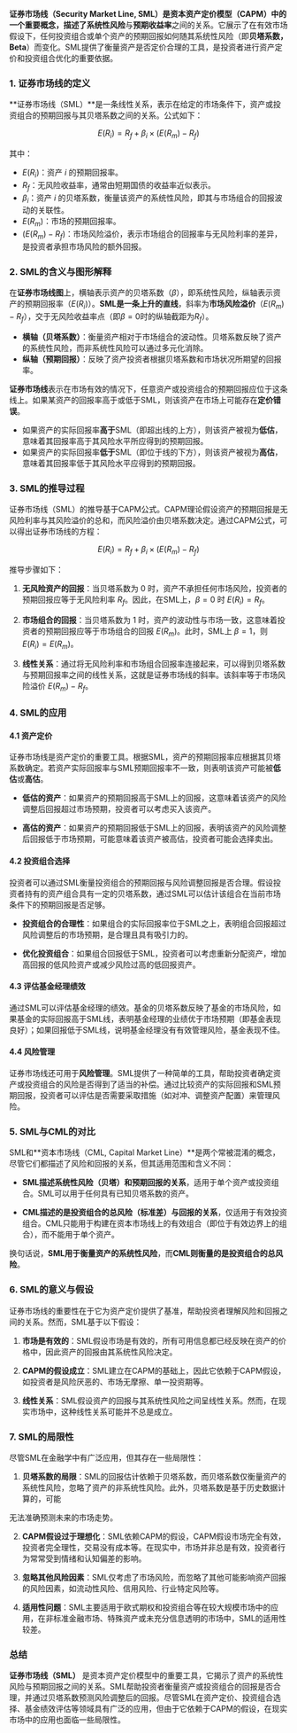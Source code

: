**证券市场线（Security Market Line, SML）**是资本资产定价模型（**CAPM**）中的一个重要概念，描述了**系统性风险**与**预期收益率**之间的关系。它展示了在有效市场假设下，任何投资组合或单个资产的预期回报如何随其系统性风险（即**贝塔系数，Beta**）而变化。SML提供了衡量资产是否定价合理的工具，是投资者进行资产定价和投资组合优化的重要依据。

### 1. 证券市场线的定义

**证券市场线（SML）**是一条线性关系，表示在给定的市场条件下，资产或投资组合的预期回报与其贝塔系数之间的关系。公式如下：

$$
E(R_i) = R_f + \beta_i \times (E(R_m) - R_f)
$$

其中：
- $E(R_i)$：资产 $i$ 的预期回报率。
- $R_f$：无风险收益率，通常由短期国债的收益率近似表示。
- $\beta_i$：资产 $i$ 的贝塔系数，衡量该资产的系统性风险，即其与市场组合的回报波动的关联性。
- $E(R_m)$：市场的预期回报率。
- $(E(R_m) - R_f)$：市场风险溢价，表示市场组合的回报率与无风险利率的差异，是投资者承担市场风险的额外回报。

### 2. SML的含义与图形解释

在**证券市场线图**上，横轴表示资产的贝塔系数（$\beta$），即系统性风险，纵轴表示资产的预期回报率（$E(R_i)$）。**SML是一条上升的直线**，斜率为**市场风险溢价**（$E(R_m) - R_f$），交于无风险收益率点（即$\beta = 0$时的纵轴截距为$R_f$）。

- **横轴（贝塔系数）**：衡量资产相对于市场组合的波动性。贝塔系数反映了资产的系统性风险，而非系统性风险可以通过多元化消除。
- **纵轴（预期回报）**：反映了资产投资者根据贝塔系数和市场状况所期望的回报率。

**证券市场线**表示在市场有效的情况下，任意资产或投资组合的预期回报应位于这条线上。如果某资产的回报率高于或低于SML，则该资产在市场上可能存在**定价错误**。

- 如果资产的实际回报率**高于**SML（即超出线的上方），则该资产被视为**低估**，意味着其回报率高于其风险水平所应得到的预期回报。
- 如果资产的实际回报率**低于**SML（即位于线的下方），则该资产被视为**高估**，意味着其回报率低于其风险水平应得到的预期回报。

### 3. SML的推导过程

证券市场线（SML）的推导基于CAPM公式。CAPM理论假设资产的预期回报是无风险利率与其风险溢价的总和，而风险溢价由贝塔系数决定。通过CAPM公式，可以得出证券市场线的方程：

$$
E(R_i) = R_f + \beta_i \times (E(R_m) - R_f)
$$

推导步骤如下：

1. **无风险资产的回报**：当贝塔系数为 0 时，资产不承担任何市场风险，投资者的预期回报应等于无风险利率 $R_f$。因此，在SML上，$\beta = 0$ 时 $E(R_i) = R_f$。

2. **市场组合的回报**：当贝塔系数为 1 时，资产的波动性与市场一致，这意味着投资者的预期回报应等于市场组合的回报 $E(R_m)$。此时，SML上 $\beta = 1$，则 $E(R_i) = E(R_m)$。

3. **线性关系**：通过将无风险利率和市场组合回报率连接起来，可以得到贝塔系数与预期回报率之间的线性关系，这就是证券市场线的斜率。该斜率等于市场风险溢价 $E(R_m) - R_f$。

### 4. SML的应用

#### 4.1 资产定价

证券市场线是资产定价的重要工具。根据SML，资产的预期回报率应根据其贝塔系数确定。若资产实际回报率与SML预期回报率不一致，则表明该资产可能被**低估**或**高估**。

- **低估的资产**：如果资产的预期回报高于SML上的回报，这意味着该资产的风险调整后回报超过市场预期，投资者可以考虑买入该资产。
  
- **高估的资产**：如果资产的预期回报低于SML上的回报，表明该资产的风险调整后回报低于市场预期，可能意味着该资产被高估，投资者可能会选择卖出。

#### 4.2 投资组合选择

投资者可以通过SML衡量投资组合的预期回报与风险调整回报是否合理。假设投资者持有的资产组合具有一定的贝塔系数，通过SML可以估计该组合在当前市场条件下的预期回报是否足够。

- **投资组合的合理性**：如果组合的实际回报率位于SML之上，表明组合回报超过风险调整后的市场预期，是合理且具有吸引力的。
  
- **优化投资组合**：如果组合回报低于SML，投资者可以考虑重新分配资产，增加高回报的低风险资产或减少风险过高的低回报资产。

#### 4.3 评估基金经理绩效

通过SML可以评估基金经理的绩效。基金的贝塔系数反映了基金的市场风险，如果基金的实际回报高于SML线，表明基金经理的业绩优于市场预期（即基金表现良好）；如果回报低于SML线，说明基金经理没有有效管理风险，基金表现不佳。

#### 4.4 风险管理

证券市场线还可用于**风险管理**。SML提供了一种简单的工具，帮助投资者确定资产或投资组合的风险是否得到了适当的补偿。通过比较资产的实际回报和SML预期回报，投资者可以评估是否需要采取措施（如对冲、调整资产配置）来管理风险。

### 5. SML与CML的对比

SML和**资本市场线（CML, Capital Market Line）**是两个常被混淆的概念，尽管它们都描述了风险和回报的关系，但其适用范围和含义不同：

- **SML描述系统性风险（贝塔）和预期回报的关系**，适用于单个资产或投资组合。SML可以用于任何具有已知贝塔系数的资产。
  
- **CML描述的是投资组合的总风险（标准差）与回报的关系**，仅适用于有效投资组合。CML只能用于构建在资本市场线上的有效组合（即位于有效边界上的组合），而不能用于单个资产。

换句话说，**SML用于衡量资产的系统性风险**，而**CML则衡量的是投资组合的总风险**。

### 6. SML的意义与假设

证券市场线的重要性在于它为资产定价提供了基准，帮助投资者理解风险和回报之间的关系。然而，SML基于以下假设：

1. **市场是有效的**：SML假设市场是有效的，所有可用信息都已经反映在资产的价格中，因此资产的回报由其系统性风险决定。

2. **CAPM的假设成立**：SML建立在CAPM的基础上，因此它依赖于CAPM假设，如投资者是风险厌恶的、市场无摩擦、单一投资期等。

3. **线性关系**：SML假设资产的回报与其系统性风险之间呈线性关系。然而，在现实市场中，这种线性关系可能并不总是成立。

### 7. SML的局限性

尽管SML在金融学中有广泛应用，但其存在一些局限性：

1. **贝塔系数的局限**：SML的回报估计依赖于贝塔系数，而贝塔系数仅衡量资产的系统性风险，忽略了资产的非系统性风险。此外，贝塔系数是基于历史数据计算的，可能

无法准确预测未来的市场走势。

2. **CAPM假设过于理想化**：SML依赖CAPM的假设，CAPM假设市场完全有效，投资者完全理性，交易没有成本等。在现实中，市场并非总是有效，投资者行为常常受到情绪和认知偏差的影响。

3. **忽略其他风险因素**：SML仅考虑了市场风险，而忽略了其他可能影响资产回报的风险因素，如流动性风险、信用风险、行业特定风险等。

4. **适用性问题**：SML主要适用于欧式期权和投资组合等在较大规模市场中的应用，在非标准金融市场、特殊资产或未充分信息透明的市场中，SML的适用性较差。

### 总结

**证券市场线（SML）** 是资本资产定价模型中的重要工具，它揭示了资产的系统性风险与预期回报之间的关系。SML帮助投资者衡量资产或投资组合的回报是否合理，并通过贝塔系数预测风险调整后的回报。尽管SML在资产定价、投资组合选择、基金绩效评估等领域具有广泛的应用，但由于它依赖于CAPM的假设，在现实市场中的应用也面临一些局限性。